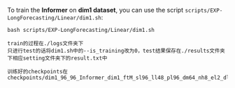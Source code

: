 To train the **Informer** on **dim1 dataset**, you can use the script `scripts/EXP-LongForecasting/Linear/dim1.sh`:
```
bash scripts/EXP-LongForecasting/Linear/dim1.sh

train的过程在./logs文件夹下
只进行test的话将dim1.sh中的--is_training改为0，test结果保存在./results文件夹下相应setting文件夹下的result.txt中

训练好的checkpoints在checkpoints/dim1_96_96_Informer_dim1_ftM_sl96_ll48_pl96_dm64_nh8_el2_dl1_df256_fc3_ebtimeF_dtTrue_Exp_0